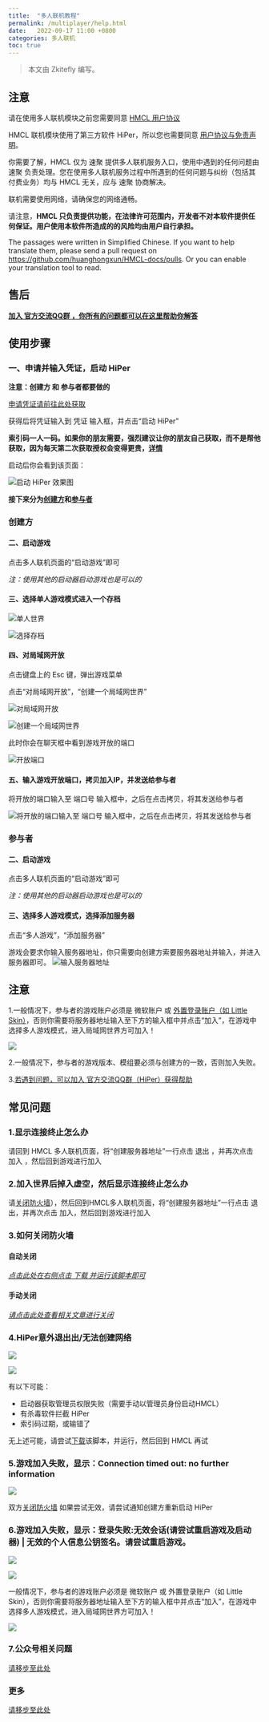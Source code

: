 ```yaml
---
title:  "多人联机教程"
permalink: /multiplayer/help.html
date:   2022-09-17 11:00 +0800
categories: 多人联机
toc: true
---
```


> 本文由 Zkitefly 编写。

## 注意

请在使用多人联机模块之前您需要同意 [HMCL 用户协议](https://hmcl.huangyuhui.net/eula) 

HMCL 联机模块使用了第三方软件 HiPer，所以您也需要同意 [用户协议与免责声明](https://hmcl.huangyuhui.net/api/redirect/multiplayer-agreement)。

你需要了解，HMCL 仅为 速聚 提供多人联机服务入口，使用中遇到的任何问题由 速聚 负责处理。您在使用多人联机服务过程中所遇到的任何问题与纠纷（包括其付费业务）均与 HMCL 无关，应与 速聚 协商解决。

联机需要使用网络，请确保您的网络通畅。

请注意，**HMCL 只负责提供功能，在法律许可范围内，开发者不对本软件提供任何保证。用户使用本软件所造成的的风险均由用户自行承担。**

The passages were written in Simplified Chinese. If you want to help translate them, please send a pull request on https://github.com/huanghongxun/HMCL-docs/pulls. Or you can enable your translation tool to read. 

## 售后

[**加入 官方交流QQ群 ，你所有的问题都可以在这里帮助你解答**](/multiplayer/feedback.html)

## 使用步骤

### 一、申请并输入凭证，启动 HiPer

**注意：创建方 和 参与者都要做的**

[申请凭证请前往此处获取](https://hmcl.huangyuhui.net/api/redirect/multiplayer-static-token)

获得后将凭证输入到 凭证 输入框，并点击“启动 HiPer”

**索引码一人一码。如果你的朋友需要，强烈建议让你的朋友自己获取，而不是帮他获取，因为每天第二次获取授权会变得更贵，[详情](/multiplayer/token.html##%E5%90%8E%E7%BB%AD%E8%8E%B7%E5%8F%96%E7%B4%A2%E5%BC%95%E7%A0%81)**

启动后你会看到该页面：

![启动 HiPer 效果图](/assets/img/docs/multiplayer/help/1.png)

**接下来分为[创建方](#创建方)和[参与者](#参与者)**

### 创建方

#### 二、启动游戏

点击多人联机页面的“启动游戏”即可

*注：使用其他的启动器启动游戏也是可以的*

#### 三、选择单人游戏模式进入一个存档

![单人世界](/assets/img/docs/multiplayer/help/2.png)

![选择存档](/assets/img/docs/multiplayer/help/3.png)

#### 四、对局域网开放

点击键盘上的 Esc 键，弹出游戏菜单   

点击“对局域网开放”，“创建一个局域网世界”

![对局域网开放](/assets/img/docs/multiplayer/help/4.png)

![创建一个局域网世界](/assets/img/docs/multiplayer/help/5.png)

此时你会在聊天框中看到游戏开放的端口

![开放端口](/assets/img/docs/multiplayer/help/6.png)

#### 五、输入游戏开放端口，拷贝加入IP，并发送给参与者

将开放的端口输入至 端口号 输入框中，之后在点击拷贝，将其发送给参与者

![将开放的端口输入至 端口号 输入框中，之后在点击拷贝，将其发送给参与者](/assets/img/docs/multiplayer/help/7.png)



### 参与者

#### 二、启动游戏

点击多人联机页面的“启动游戏”即可

*注：使用其他的启动器启动游戏也是可以的*

#### 三、选择多人游戏模式，选择添加服务器

点击“多人游戏”，“添加服务器”

游戏会要求你输入服务器地址，你只需要向创建方索要服务器地址并输入，并进入服务器即可。
![输入服务器地址](/assets/img/docs/multiplayer/help/8.png)

## 注意

1.一般情况下，参与者的游戏账户必须是 微软账户 或 [外置登录账户（如 Little Skin）](/multiplayer/account.html)，否则你需要将服务器地址输入至下方的输入框中并点击“加入”，在游戏中选择多人游戏模式，进入局域网世界方可加入！

![](/assets/img/docs/multiplayer/help/9.png)

2.一般情况下，参与者的游戏版本、模组要必须与创建方的一致，否则加入失败。

3.[若遇到问题，可以加入 官方交流QQ群（HiPer）获得帮助](/multiplayer/feedback.html)

## 常见问题

### 1.显示连接终止怎么办

请回到 HMCL 多人联机页面，将“创建服务器地址”一行点击 退出 ，并再次点击 加入 ，然后回到游戏进行加入

### 2.加入世界后掉入虚空，然后显示连接终止怎么办

请[关闭防火墙](#3如何关闭防火墙)），然后回到HMCL多人联机页面，将“创建服务器地址”一行点击 退出，并再次点击 加入，然后回到游戏进行加入

### 3.如何关闭防火墙

#### 自动关闭

[_点击此处在右侧点击 下载 并运行该脚本即可_](https://gitcode.net/chearlai/f/-/blob/master/%E5%85%B3%E9%97%AD%E9%98%B2%E7%81%AB%E5%A2%99%E8%84%9A%E6%9C%AC.bat)

#### 手动关闭

[_请点击此处查看相关文章进行关闭_](https://cn.bing.com/search?q=%E5%85%B3%E9%97%AD%E9%98%B2%E7%81%AB%E5%A2%99+Microsoft)

### 4.HiPer意外退出出/无法创建网络

![](/assets/img/docs/multiplayer/help/10.png)

![](/assets/img/docs/multiplayer/help/11.png)

有以下可能：

- 启动器获取管理员权限失败（需要手动以管理员身份启动HMCL）
- 有杀毒软件拦截 HiPer
- 索引码过期，或输错了

无上述可能，请尝试[下载](https://gitcode.net/chearlai/f/-/blob/master/%E5%87%BA%E7%8E%B0_HiPer%E6%97%A0%E6%B3%95%E5%88%9B%E5%BB%BA%E7%BD%91%E7%BB%9C%E8%AE%BE%E5%A4%87_%E5%8F%AF%E8%83%BD%E6%98%AFHiPer%E5%B7%B2%E7%BB%8F%E5%90%AF%E5%8A%A8%E6%88%96%E7%BC%BA%E5%B0%91%E7%AE%A1%E7%90%86%E5%91%98%E6%9D%83%E9%99%90_%E8%AF%B7%E5%8F%8C%E5%87%BB%E6%88%91_.bat)该脚本，并运行，然后回到 HMCL 再试

### 5.游戏加入失败，显示：Connection timed out: no further information

![](/assets/img/docs/multiplayer/help/12.png)

双方[关闭防火墙](#3如何关闭防火墙)
如果尝试无效，请尝试通知创建方重新启动 HiPer

### 6.游戏加入失败，显示：登录失败:无效会话(请尝试重启游戏及启动器) | 无效的个人信息公钥签名。请尝试重启游戏。

![](/assets/img/docs/multiplayer/help/13.png)

![](/assets/img/docs/multiplayer/help/14.png)


一般情况下，参与者的游戏账户必须是 微软账户 或 外置登录账户（如 Little Skin），否则你需要将服务器地址输入至下方的输入框中并点击“加入”，在游戏中选择多人游戏模式，进入局域网世界方可加入！

![](/assets/img/docs/multiplayer/help/9.png)

### 7.公众号相关问题

[请移步至此处](/multiplayer/token.html#%E5%85%AC%E4%BC%97%E5%8F%B7%E7%9B%B8%E5%85%B3%E9%97%AE%E9%A2%98)

### 更多

[请移步至此处](https://shimo.im/docs/5rk9dplRrYuYXjqx#anchor-fZRj)


